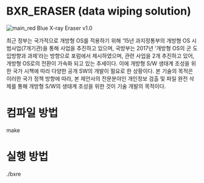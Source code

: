 # BXR_ERASER (data wiping solution)

![main_red](https://user-images.githubusercontent.com/40619246/61026393-246a4900-a3ee-11e9-8ca5-812c288f83da.png)
Blue X-ray Eraser v1.0

최근 정부는 국가적으로 개방형 OS를 적용하기 위해  ‘15년 과지정통부의 개방형 OS 시범사업(7개기관)을 통해 사업을 추진하고 있으며,  국방부는 2017년 ‘개방형 OS의 군 도입방향과 과제’라는 방향으로 포럼에서 제시하였으며, 관련 사업을 2개 추진하고 있어, 개방형 OS로의 전환이 가속화 되고 있는 추세이다. 이에 개방형 S/W  생태계 조성을 위한 국가 시책에 따라 다양한 공개 SW의 개발이 필요로 한 상황이다. 본 기술의 목적은 이러한 국가 정책 방향에 따라, 본 제안사의 전문분야인 개인정보 검출 및 파일 완전 삭제를 통해 개방형 S/W의 생태계 조성을 위한 것이 기술 개발의 목적이다.

# 컴파일 방법
make

# 실행 방법
./bxre

